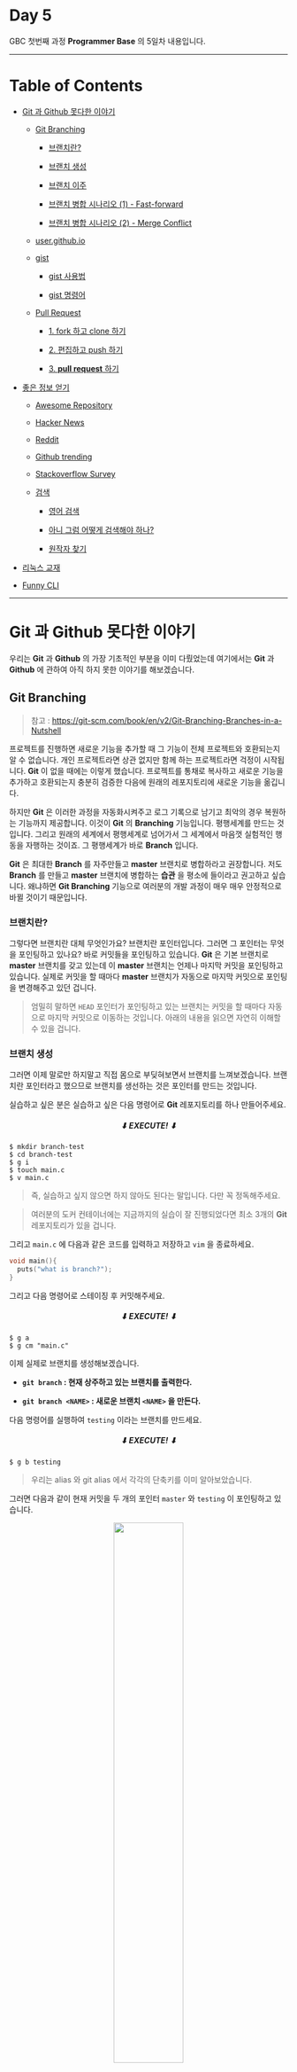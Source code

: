 # Day 5 

GBC 첫번째 과정 **Programmer Base** 의 5일차 내용입니다.

---

# Table of Contents

- [Git 과 Github 못다한 이야기](https://github.com/ccss17/ProgrammerBase/tree/master/05-Day5#git-%EA%B3%BC-github-%EB%AA%BB%EB%8B%A4%ED%95%9C-%EC%9D%B4%EC%95%BC%EA%B8%B0)

  - [Git Branching](https://github.com/ccss17/ProgrammerBase/tree/master/05-Day5#git-branching)

    - [브랜치란? ](https://github.com/ccss17/ProgrammerBase/tree/master/05-Day5#%EB%B8%8C%EB%9E%9C%EC%B9%98%EB%9E%80)

    - [브랜치 생성](https://github.com/ccss17/ProgrammerBase/tree/master/05-Day5#%EB%B8%8C%EB%9E%9C%EC%B9%98-%EC%83%9D%EC%84%B1)

    - [브랜치 이주 ](https://github.com/ccss17/ProgrammerBase/tree/master/05-Day5#%EB%B8%8C%EB%9E%9C%EC%B9%98-%EC%9D%B4%EC%A3%BC)

    - [브랜치 병합 시나리오 (1) - Fast-forward](https://github.com/ccss17/ProgrammerBase/tree/master/05-Day5#%EB%B8%8C%EB%9E%9C%EC%B9%98-%EB%B3%91%ED%95%A9-%EC%8B%9C%EB%82%98%EB%A6%AC%EC%98%A4-1---fast-forward)

    - [브랜치 병합 시나리오 (2) - Merge Conflict](https://github.com/ccss17/ProgrammerBase/tree/master/05-Day5#%EB%B8%8C%EB%9E%9C%EC%B9%98-%EB%B3%91%ED%95%A9-%EC%8B%9C%EB%82%98%EB%A6%AC%EC%98%A4-2---merge-conflict)

  - [user.github.io](https://github.com/ccss17/ProgrammerBase/tree/master/05-Day5#usergithubio)

  - [gist](https://github.com/ccss17/ProgrammerBase/tree/master/05-Day5#gist)

    - [gist 사용법 ](https://github.com/ccss17/ProgrammerBase/tree/master/05-Day5#gist-%EC%82%AC%EC%9A%A9%EB%B2%95)

    - [gist 명령어 ](https://github.com/ccss17/ProgrammerBase/tree/master/05-Day5#gist-%EB%AA%85%EB%A0%B9%EC%96%B4)

  - [Pull Request](https://github.com/ccss17/ProgrammerBase/tree/master/05-Day5#pull-request)

    - [1. fork 하고 clone 하기](https://github.com/ccss17/ProgrammerBase/tree/master/05-Day5#1-fork-%ED%95%98%EA%B3%A0-clone-%ED%95%98%EA%B8%B0)

    - [2. 편집하고 push 하기](https://github.com/ccss17/ProgrammerBase/tree/master/05-Day5#2-%ED%8E%B8%EC%A7%91%ED%95%98%EA%B3%A0-push-%ED%95%98%EA%B8%B0)

    - [3. **pull request** 하기](https://github.com/ccss17/ProgrammerBase/tree/master/05-Day5#3-pull-request-%ED%95%98%EA%B8%B0)

- [좋은 정보 얻기](https://github.com/ccss17/ProgrammerBase/tree/master/05-Day5#%EC%A2%8B%EC%9D%80-%EC%A0%95%EB%B3%B4-%EC%96%BB%EA%B8%B0)

  - [Awesome Repository](https://github.com/ccss17/ProgrammerBase/tree/master/05-Day5#awesome-repository)

  - [Hacker News](https://github.com/ccss17/ProgrammerBase/tree/master/05-Day5#hacker-news)

  - [Reddit ](https://github.com/ccss17/ProgrammerBase/tree/master/05-Day5#reddit)

  - [Github trending](https://github.com/ccss17/ProgrammerBase/tree/master/05-Day5#github-trending)

  - [Stackoverflow Survey](https://github.com/ccss17/ProgrammerBase/tree/master/05-Day5#stackoverflow-survey)

  - [검색](https://github.com/ccss17/ProgrammerBase/tree/master/05-Day5#%EA%B2%80%EC%83%89)

    - [영어 검색](https://github.com/ccss17/ProgrammerBase/tree/master/05-Day5#%EC%98%81%EC%96%B4-%EA%B2%80%EC%83%89)

    - [아니 그럼 어떻게 검색해야 하나?](https://github.com/ccss17/ProgrammerBase/tree/master/05-Day5#%EC%95%84%EB%8B%88-%EA%B7%B8%EB%9F%BC-%EC%96%B4%EB%96%BB%EA%B2%8C-%EA%B2%80%EC%83%89%ED%95%B4%EC%95%BC-%ED%95%98%EB%82%98)

    - [원작자 찾기 ](https://github.com/ccss17/ProgrammerBase/tree/master/05-Day5#%EC%9B%90%EC%9E%91%EC%9E%90-%EC%B0%BE%EA%B8%B0)

- [리눅스 교재](https://github.com/ccss17/ProgrammerBase/tree/master/05-Day5#%EB%A6%AC%EB%88%85%EC%8A%A4-%EA%B5%90%EC%9E%AC)

- [Funny CLI ](https://github.com/ccss17/ProgrammerBase/tree/master/05-Day5#funny-cli)

---

# Git 과 Github 못다한 이야기

우리는 **Git** 과 **Github** 의 가장 기초적인 부분을 이미 다뤘었는데 여기에서는 **Git** 과 **Github** 에 관하여 아직 하지 못한 이야기를 해보겠습니다. 

## Git Branching

> 참고 : https://git-scm.com/book/en/v2/Git-Branching-Branches-in-a-Nutshell

프로젝트를 진행하면 새로운 기능을 추가할 때 그 기능이 전체 프로젝트와 호환되는지 알 수 없습니다. 개인 프로젝트라면 상관 없지만 함께 하는 프로젝트라면 걱정이 시작됩니다. **Git** 이 없을 때에는 이렇게 했습니다. 프로젝트를 통채로 복사하고 새로운 기능을 추가하고 호환되는지 충분히 검증한 다음에 원래의 레포지토리에 새로운 기능을 옮깁니다.

하지만 **Git** 은 이러한 과정을 자동화시켜주고 로그 기록으로 남기고 최악의 경우 복원하는 기능까지 제공합니다. 이것이 **Git** 의 **Branching** 기능입니다. 평행세계를 만드는 것입니다. 그리고 원래의 세계에서 평행세계로 넘어가서 그 세계에서 마음껏 실험적인 행동을 자행하는 것이죠. 그 평행세계가 바로 **Branch** 입니다. 

**Git** 은 최대한 **Branch** 를 자주만들고 **master** 브랜치로 병합하라고 권장합니다. 저도 **Branch** 를 만들고 **master** 브랜치에 병합하는 **습관** 을 평소에 들이라고 권고하고 싶습니다. 왜냐하면 **Git Branching** 기능으로 여러분의 개발 과정이 매우 매우 안정적으로 바뀔 것이기 때문입니다. 

### 브랜치란? 

그렇다면 브랜치란 대체 무엇인가요? 브랜치란 포인터입니다. 그러면 그 포인터는 무엇을 포인팅하고 있나요? 바로 커밋들을 포인팅하고 있습니다. **Git** 은 기본 브랜치로 **master** 브랜치를 갖고 있는데 이 **master** 브랜치는 언제나 마지막 커밋을 포인팅하고 있습니다. 실제로 커밋을 할 때마다 **master** 브랜치가 자동으로 마지막 커밋으로 포인팅을 변경해주고 있던 겁니다. 

> 엄밀히 말하면 `HEAD` 포인터가 포인팅하고 있는 브랜치는 커밋을 할 때마다 자동으로 마지막 커밋으로 이동하는 것입니다. 아래의 내용을 읽으면 자연히 이해할 수 있을 겁니다. 

### 브랜치 생성

그러면 이제 말로만 하지말고 직접 몸으로 부딪혀보면서 브랜치를 느껴보겠습니다. 브랜치란 포인터라고 했으므로 브랜치를 생선하는 것은 포인터를 만드는 것입니다. 

실습하고 싶은 분은 실습하고 싶은 다음 명령어로 **Git** 레포지토리를 하나 만들어주세요.

##### **<div align="center"> ⬇ EXECUTE! ⬇ </div>**

```shell
$ mkdir branch-test
$ cd branch-test
$ g i
$ touch main.c
$ v main.c
```

> 즉, 실습하고 싶지 않으면 하지 않아도 된다는 말입니다. 다만 꼭 정독해주세요. 

> 여러분의 도커 컨테이너에는 지금까지의 실습이 잘 진행되었다면 최소 3개의 **Git** 레포지토리가 있을 겁니다. 

그리고 `main.c` 에 다음과 같은 코드를 입력하고 저장하고 `vim` 을 종료하세요. 

```c
void main(){
  puts("what is branch?");
}
```

그리고 다음 명령어로 스테이징 후 커밋해주세요. 

##### **<div align="center"> ⬇ EXECUTE! ⬇ </div>**

```shell
$ g a
$ g cm "main.c"
```

이제 실제로 브랜치를 생성해보겠습니다. 

- **`git branch` : 현재 상주하고 있는 브랜치를 출력한다.**

- **`git branch <NAME>` : 새로운 브랜치 `<NAME>` 을 만든다.**

다음 명령어를 실행하여 `testing` 이라는 브랜치를 만드세요. 

##### **<div align="center"> ⬇ EXECUTE! ⬇ </div>**

```shell
$ g b testing
```

> 우리는 alias 와 git alias 에서 각각의 단축키를 이미 알아보았습니다. 

그러면 다음과 같이 현재 커밋을 두 개의 포인터 `master` 와 `testing` 이 포인팅하고 있습니다.

<div align="center">
<img src="https://git-scm.com/book/en/v2/images/two-branches.png" width="50%" height="auto">
</div>

> 위 그림은 이전의 커밋이 2개 있다는 것을 보여주지만 실제로 현재 우리의 레포지토리에는 커밋은 하나밖에 없습니다! 

아니 그럼 현재 우리가 어떤 브랜치에 상주하고 있는지 대체 어떻게 알 수 있는 것인가요? 그것은 바로 `HEAD` 라는 특별한 포인터로 알 수 있습니다.

- **`HEAD` : 현재 상주하고 있는 브랜치를 가르키는 포인터이다.**

  - 아니 그럼 또 `HEAD` 는 어떻게 알 수 있는 것입니까? **zsh** 을 사용하고 있다면 다음과 같이 프롬프트 우측에 `HEAD` 가 가르키고 있는 브랜치, 즉 현재 상주하고 있는 브랜치를 알 수 있습니다.

    ![](https://user-images.githubusercontent.com/16812446/82705303-67ee3e80-9cb2-11ea-9a66-096c35c4af92.png)

    하지만 굳이 현재 상주하고 있는 브랜치를 직접 알아내야 한다면 `g b` 또는 `cat .git/HEAD` 를 입력하면 됩니다. `git branch` 명령이 현재 상주하고 있는 브랜치를 출력하므로 `g b` 가 `HEAD` 의 내용을 출력해주는 것입니다. 
  
우리는 다음과 같이 아직 `master` 브랜치에 상주하고 있습니다. 

<div align="center">
<img src="https://git-scm.com/book/en/v2/images/head-to-master.png" width="50%" height="auto">
</div>

### 브랜치 이주 

이제 `testing` 브랜치로 이주해서 온갖 실험적이고 진취적인 행동을 마음껏 해야겠습니다. 그러려면 `testing` 브랜치로 이주해야만 합니다. 

- **`git checkout <NAME>` : `<NAME>` 브랜치로 이주한다.**

- **`git checkout -b <NAME>` : `<NAME>` 브랜치를 생성함과 동시에 이주한다.**

  - 이 형태가 가장 자주 쓰입니다. 즉 `g ob <NAME>` 이 자주 쓰입니다. 

다음 명령을 실행하여 브랜치를 이주하세요.

##### **<div align="center"> ⬇ EXECUTE! ⬇ </div>**

```shell
$ g o testing
```

그러면 다음과 같이 `HEAD` 포인터가 `testing` 을 가르키게 됩니다.

<div align="center">
<img src="https://git-scm.com/book/en/v2/images/head-to-testing.png" width="50%" height="auto">
</div>

좋습니다! 이제 평행세계로 이동한 것입니다. 마음껏 실험적이고 파괴적인(?) 행동을 할 수 있습니다. `main.c` 함수의 코드에 매우 실험적이고 새로운 기능을 추가하고 싶다고 하겠습니다. 다음과 같이 코드를 고쳐주세요.

```c
void message(){
  puts("branch is good");
}
void main(){
  message();
}
```

새로 추가한 함수가 너무 실험적이고 진취적이어서 본래의 레포지토리와 호환되는지 알 수 없을 것만 같습니다. 하지만 이곳은 `testing` 브랜치니까 아무런 걱정이 안됩니다. 이제 코드를 저장하고 다음 명령을 실행하여 커밋하세요.

##### **<div align="center"> ⬇ EXECUTE! ⬇ </div>**

```shell
$ g a 
$ g cm "new function"
```

그러면 `testing` 브랜치는 다음과 같이 마지막 커밋을 포인팅하게 위하여 앞으로 나아갔지만 `master` 브랜치는 가만히 멈추어 있습니다. 

<div align="center">
<img src="https://git-scm.com/book/en/v2/images/advance-testing.png" width="50%" height="auto">
</div>

이제 다음 명령어로 `master` 브랜치로 되돌아갑니다. 

##### **<div align="center"> ⬇ EXECUTE! ⬇ </div>**

```shell
$ g o master
```

그러면 다음과 같이 `HEAD` 가 `master` 로 옮겨갔습니다. 

<div align="center">
<img src="https://git-scm.com/book/en/v2/images/checkout-master.png" width="50%" height="auto">
</div>

실제로 다음 명령어로 `main.c` 파일을 확인해보면 `testing` 브랜치에서 수정한 파일이 아닌 원래의 파일을 볼 수 있습니다.

```shell
$ bat main.c
```

### 브랜치 병합 시나리오 (1) - Fast-forward

브랜치 병합은 두 가지 시나리오로 설명하겠습니다. 우선 첫번째 시나리오입니다.

이제 `testing` 브랜치에서 작업한 내용이 완전히 검증되었다고 하겠습니다. 그러면 남은 일은 `master` 브랜치에서 `testing` 브랜치를 병합하는 것입니다.

- **`git merge <NAME>` : `<NAME>` 브랜치를 현재의 브랜치로 병합한다.**

다음 명령어로 브랜치를 병합해주세요.

##### **<div align="center"> ⬇ EXECUTE! ⬇ </div>**

```shell
$ g m testing
```

![powershell_faVuEHeNG7](https://user-images.githubusercontent.com/16812446/82707007-22cc0b80-9cb6-11ea-9c25-f82c6d669dad.png)

커밋 구조를 보면 `master` 브랜치가 `testing` 브랜치 바로 뒤에 있기 때문에 이 경우 **Git** 은 단순히 `master` 브랜치가 `testing` 브랜치가 포인팅하고 있는 커밋을 포인팅하게 합니다. 이것을 **Fast-forward** 병합이라고 합니다. 

### 브랜치 병합 시나리오 (2) - Merge Conflict

이제 다시 `testing` 브랜치에서 `master` 브랜치로 되돌아온 상황입니다. 이 경우 `master` 브랜치에서 `main.c` 를 다음과 같이 고쳤다고 하겠습니다. 

```c
void main(){
  puts("branch is good");
}
```

그런 다음 다음 명령어로 스태이징을 하고 커밋을 합니다.

##### **<div align="center"> ⬇ EXECUTE! ⬇ </div>**

```shell
$ g a  
$ g cm "new main"
```

그러면 현재 상황은 다음과 같습니다. 

<div align="center">
<img src="https://git-scm.com/book/en/v2/images/advance-master.png" width="50%" height="auto">
</div>

`master` 브랜치도 한 단계 더 나아갔습니다. 이 상황에서 다음의 명령어로 `testing` 브랜치를 병합합니다. 

##### **<div align="center"> ⬇ EXECUTE! ⬇ </div>**

```shell
$ g m testing
Auto-merging main.c
CONFLICT (content): Merge conflict in main.c
Recorded preimage for 'main.c'
Automatic merge failed; fix conflicts and then commit the result.
```

그러면 `main.c` 에 병합 충돌이 발생했다는 메시지가 발생하면서 자동 병합에 실패하게 됩니다. 이 메시지가 발생하면 정확하게 `git status` 명령어로 어떤 파일에서 충돌이 발생한 것인지 확인해야 합니다. 

##### **<div align="center"> ⬇ EXECUTE! ⬇ </div>**

```shell
$ g s
```

그러면 다음과 같이 **both modified:** 에 해당하는 파일 목록이 출력되는데 그 목록에는 `main.c` 가 포함되어 있음을 알 수 있습니다.

<div align="center">
<img src="https://user-images.githubusercontent.com/16812446/82708683-d387da00-9cb9-11ea-84a4-35a1a0779b19.png" width="70%" height="auto">
</div>

이 경우 `main.c` 를 열어서 병합 충돌이 발생한 코드를 확인해주어야 합니다. 실제로 `main.c` 를 열어보면 다음과 같이 되어있습니다. 

<div align="center">
<img src="https://user-images.githubusercontent.com/16812446/82708726-eac6c780-9cb9-11ea-8327-bc41adb9ceba.png" width="70%" height="auto">
</div>

병합충돌이 발생하면 **Git** 은 위와 같이 자동으로 충돌 영역을 `=======` 로 구분해줍니다. 그리고 `HEAD` 가 가르키는 브랜치(`master`)의 변경사항과 `testing` 브랜치의 변경사항을 비교하여 보여줍니다. `HEAD` 에서 변경된 부분은 `<<<<<<< HEAD` 에서부터 `=======` 까지이고 `testing` 브랜치에서 변경된 부분은 `=======` 부터 `>>>>>>> testing` 까지입니다. 정말 편하죠? 

여러분은 두 변경사항 중 하나를 택하거나 둘 다 택하여 `<<<<<<<` 와 `=======` 그리고 `>>>>>>>` 를 없애주어야 합니다. 여기에서는 `main.c` 를 다음과 같이 고쳐주겠습니다. 

```c
void message(){
  puts("branch is good.");
}
void main(){
  message();
}
```

그런 다음 다음 명령어로 다시 커밋해주면 병합이 최종적으로 완성됩니다. 

##### **<div align="center"> ⬇ EXECUTE! ⬇ </div>**

```shell
$ g a
$ g cm "merge testing"
```

> 지금까지 **Git Branching** 을 매우 간단하게 알아보았는데, 나중에 https://git-scm.com/book/en/v2/Git-Branching-Branches-in-a-Nutshell 을 통하여 **Git Branching** 의 더욱 강력한 기능을 추가 학습하시길 강력하게 추천합니다.

> **VSCode** 에서는 왼쪽 하단부의 **Branch** 를 클릭하거나 명령 팔레트에서 **branch** 를 검색하는 것으로 매우 쉽게 **Branch** 를 생성하거나 이주할 수 있습니다.

## user.github.io

user.github.io 은 **Github** 이 제공하는 개인 블로그 플랫폼입니다. 저의 **Github** 아이디는 `ccss17` 인데 이 아이디로 user 를 치환하여 ccss17.github.io 에 접속해보면 제가 관리하고 있는 블로그가 보입니다. 이 블로그는 https//github.com/ccss17/ccss17.github.io 의 `index.html` 파일과 각각의 `*.html` 파일들이 랜더링 된 것입니다. 

이처럼 **Github** 에 아이디만 있다면 자신의 아이디로 user.github.io 라는 이름을 가진 레포지토리를 생성하고 그곳에 `index.html` 과 메모하거나 게시하고 싶은 정보를 `.html` 파일로 만들어 레포지토리를 **commit** 하고 **Github** 에 **push** 하면 자동으로 user.github.io 에 게시가 시작됩니다. 

> [**jekyll**](https://jekyllrb.com/) 을 사용하면 `.md` 파일만으로도 웹페이지를 생성할 수 있어 매우 편합니다. 

개인 블로그에 자신이 공부한 내용이나 알아낸 사실을 게시하면 그것이 모두 다 포트폴리오가 되고 스펙이 되서 자신의 가치를 높이는 일이 됩니다. 그러나 이 블로그 플랫폼을 사용하고 싶지 않은 분들도 있음을 감안해서 더 이상의 상세한 설명과 실습은 하지 않고 유명한 `*.github.io` 사이트들과 **Github** 의 공식 메뉴얼과 저의 ccss17.github.io 를 가볍게 보여드리는 것으로 마무리 하겠습니다. 

- **Github** 페이지 공식 메뉴얼 : https://pages.github.com/

- [sindresorhus](https://github.com/sindresorhus/sindresorhus.github.com) 의 [블로그](https://sindresorhus.com/) : https://github.com/sindresorhus/sindresorhus.github.com

- [도커 가이드](https://subicura.com/2017/01/19/docker-guide-for-beginners-1.html) : https://github.com/subicura/subicura.github.io 

## gist

[gist](https://gist.github.com/) 는 짤막한 파일을 빠르게 공유할 때 사용되는 **Github** 의 레포지토리 관리 플랫폼입니다. 

실제로 저는 강의평가 설문조사 때 그 수많은 강의에 대한 평가가 약간 귀찮아서 다음과 같은 자동으로 최고 평점을 매길 수 있는 **Javascript** 코드를 짰었습니다. 

```javascript
for (let v of document.getElementsByTagName('input')){
  if(v.getAttribute('name').includes('ans') &&
     (v.getAttribute('value') == 5 || 
     v.getAttribute('value') == 10 || 
     v.getAttribute('value') == 15))
    v.click();
}
```

하지만 이 코드 또한 카톡이나 메일로 관리할 수는 없으니 **Git** 같은 VCS 를 사용해야 할텐데, 레포지토리로 관리하자니 이렇게 짧은 코드를 그렇게까지 관리해야 한다는 것이 억울했습니다. 그래서 [gist 로 관리하는 레포지토리](https://gist.github.com/ccss17/ff6944df7e8f3c9ab518629915857d85)를 하나 만들었습니다.

### gist 사용법 

[gist](https://gist.github.com/) 사용법은 매우 간단합니다. https://gist.github.com/ 에 들어가면 다짜고짜 제목과 파일이름 내용을 입력하는 텍스트 필드가 나오는데 이 3가지 텍스트 필드를 입력하고 <kbd>Create secret gist</kbd> 또는 <kbd>Create public gist</kbd> 버튼을 누르면 그게 다입니다. 그러면 gist 가 생성되는데 URL 을 다음과 같이 어디에서든 **clone** 할 수 있습니다. 

```shell
$ g cl https://gist.github.com/ccss17/ff6944df7e8f3c9ab518629915857d85
```

### gist 명령어 

**gist** 를 매우 쉽게 사용할 수 있게 해주는 [`gist`](https://github.com/defunkt/gist) 명령어가 있습니다. 이 명령어를 사용하는 방법은 매우 간단합니다. 

> 여러분의 도커 컨테이너에는 이미 설치되어 있으니 설치할 필요가 없습니다. 설치법은 공식 레포지토리 https://github.com/defunkt/gist 를 참고하세요.

1. `gist --login` 으로 **Github** 아이디와 비밀번호를 입력하여 인증과정을 거친다. 이 과정은 단 한 번만 거치면 된다. 

2. `gist <FILE>` 로 **gist** 에 업로드하고 싶은 파일을 업로드한다. 

    - `test.py` 를 **gist** 에 공유하고 싶다면 `gist test.py` 를 입력하면 끝이다.

## Pull Request

**Github** 협업하기의 기본인 **Pull Request** 는 말 그대로 **pull** 해주기를 요청하는 것입니다. 주로 같이 프로젝트를 하는 사람끼리 **Pull Rquest** 를 하지만, **Github** 에서 오픈소스를 많이 찾아다니면서 마음이 드는 오픈소스를 사용하다가 그것을 발전시키고 싶다면 그 레포지토리를 좀 더 낫게 고친 다음 원작자에게 **Pull Request** 를 할 수도 있습니다. 이러한 오픈소스 활동은 전세계에서 수없이 많이 이루어지고 있습니다. 여러분도 이 오픈소스 활동에 참여하여 여러분만의 창의성을 발휘해서 프로그램을 발전시킨 다음 **Pull Request** 를 꾸준히 한다면 여러분의 실력과 명성도 꾸준히 쌓여나갈 것입니다. 

**그렇다면 오픈소스를 어떻게 찾는 것일까요? 질문을 좀 더 일반적으로 바꾸어서 최신 정보와 좋은 정보를 어디에서 찾을 수 있는 것일까요. 그리고 이런 오픈소스 프로젝트에 실질적으로 참여하게 해주는 **Pull Request** 라는 것은 어떻게 하는 것일까요?**

먼저 후자의 질문에 대한 대답을 배워보겠습니다. **Pull Requests** 의 과정은 다음과 같습니다.

1. **fork** 하고 **clone** 하기

2. **편집** 하고 **push** 하기

3. **pull request** 하기

이제 이 과정을 제가 **Pull Request** 를 마음껏 연습할 수 있도록 만든 레포지토리 https://github.com/ccss17/pull-request-me 에서 실습해보겠습니다. 

### 1. fork 하고 clone 하기

그러면 https://github.com/ccss17/pull-request-me 에 들어가서 오른쪽 상단부를 보세요. 그러면 다음과 같이 <kbd>Fork</kbd> 버튼이 보입니다. 

<div align="center">
<img src="https://user-images.githubusercontent.com/16812446/82676804-eda5c600-9c81-11ea-8089-0668f53c5072.png" width="70%" height="auto">
</div>

이 버튼을 시원하게 눌러주세요. 그러면 다음과 같이 

<div align="center">
<img src="https://user-images.githubusercontent.com/16812446/82677048-5ee57900-9c82-11ea-99f5-3567455581bc.png" width="70%" height="auto">
</div>

레포지토리가 자신의 소유의 레포지토리로 복제됩니다. 여기에서는 **hgu-student** 라는 아이디를 갖고 있는 학생이 레포지토리를 **fork** 해왔습니다. **fork** 된 레포지토리의 **URL** 도 원래의 **URL** 인 https://github.com/ccss17/pull-request-me 에서 https://github.com/hgu-student/pull-request-me 로 바뀌었습니다. 이제 이것을 로컬 컴퓨터로 **clone** 합니다. 지금까지 배웠던 **Git** 의 명령어를 다음과 같이 사용하면 됩니다. 

##### **<div align="center"> ⬇ EXECUTE! ⬇ </div>**

```shell
$ g cl https://github.com/hgu-student/pull-request-me
```

도커 컨테이너에서 해도 되고 로컬 컴퓨터에서 **VSCode** 로 해도 됩니다. 그리고 사실 **당장 실습하고 싶지 않은 분들은 안하셔도 됩니다**. 

### 2. 편집하고 push 하기

레포지토리를 **clone** 해보면 `readme.md` 와 `main.c` 파일이 보입니다. 여기에서는 여러분이 `main.c` 를 살펴보다가 코드 포맷이 상당히 마음에 들지 않았다고 가정하겠습니다. 실제로 다음과 같이 `main.c` 를 여러보니 코드 포맷이 엉망입니다. 

> 그리고 심지어 함수의 인자를 빈 괄호 `()` 로 두는 것은 [안정성의 이유 때문에 권고되지 않습니다](https://stackoverflow.com/questions/3156423/why-dont-we-use-void-in-main). 

<div align="center">
<img src="https://user-images.githubusercontent.com/16812446/82677543-25613d80-9c83-11ea-9123-4bc9d8a8407e.png" width="70%" height="auto">
</div>

그래서 여러분은 이 코드를 다음과 같이 고치려고 마음먹었습니다. 

```c
int main(void) 
{
    printf("main :)\n");
    return 0;
}
```

> `vim` 으로 고치든 **VSCode** 로 고치든 그것은 알아서 선택해주세요. 

그런 다음 다음과 같이 지금까지 배웠던 **Git** 명령으로 스테이징 후 커밋합니다. 그리고 https://github.com/hgu-student/pull-request-me 이 **push** 까지 합니다.

##### **<div align="center"> ⬇ EXECUTE! ⬇ </div>**

```shell
$ g a 
$ g cm "메인 함수를 고침!"
$ g psom
```

### 3. **pull request** 하기

그런데 여러분의 레포지토리가 업데이트 되었을 뿐 원작자의 레포지토리가 업데이트 된 것은 아닙니다. 그래서 원작자에게 어서 빨리 내 레포지토리를 **pull** 해주세요 라고 말하기 위하여 **Pull Request** 를 합니다. 다음 사진과 같이 자신의 레포지토리의 왼쪽 상당부를 보면 <kbd>Pull requests</kbd> 버튼이 있습니다. 이 버튼을 눌러 **Pull Request** 페이지로 들어갑니다. 

<div align="center">
<img src="https://user-images.githubusercontent.com/16812446/82678481-a5d46e00-9c84-11ea-8724-2104619a9622.png" width="70%" height="auto">
</div>

**Pull Request** 페이지의 오른쪽 상단부에는 다음과 같이 <kbd>New</kbd> 버튼이 있습니다. 이 버튼을 눌러 드디어 원작자에게 보낼 **Pull Request** 를 생성해줍니다. 

<div align="center">
<img src="https://user-images.githubusercontent.com/16812446/82678642-e9c77300-9c84-11ea-8e97-9c32244d222a.png" width="70%" height="auto">
</div>

그러면 마지막으로 내가 편집한 레포지토리와 원작자의 레포지토리를 비교할 수 있고 어떤 브랜치로 **Pull Request** 를 할 것인지 선택하는 페이지가 보입니다. 지금은 그냥 왼쪽에 보이는 <kbd>Create pull request</kbd> 버튼을 눌러줍시다. 

<div align="center">
<img src="https://user-images.githubusercontent.com/16812446/82678798-2f843b80-9c85-11ea-8fa8-91aa00201baa.png" width="70%" height="auto">
</div>

그러면 **Pull Request** 의 제목과 설명을 할 수 있는 텍스트 필드가 나타나는데, 지금은 역시 그냥 텍스트 필드 우측 하단에 있는 <kbd>Create pull request</kbd> 버튼을 한번 더 눌러주세요. 

그러면 이제 정말 **Pull Request** 가 완료되었습니다. 이제 원작자가 여러분이 멋지게 고친 레포지토리를 비교하고 괜찮다고 판단하여 **pull** 을 하기만을 기다리면 됩니다. 

---

# 좋은 정보 얻기

그러면 이제부터 좋은 정보나 최신기술을 어디에서 찾을까 에 대한 대답을 알아보겠습니다. 하지만 부족한 제가 알아볼 수 있는 한 알아보고 저만의 결론을 내린 것이기 때문에 이것들이 최선의 해답이 되지 않을 거라는 것은 명백합니다. 그러니 각자 제가 드리는 지식에 안주하지 말고 최신동향과 좋은정보에 예민해지려고 노력해야 합니다. 

## Awesome Repository

프로그래머만큼 최신기술과 좋은정보에 민감해야만 하는 직종은 없을겁니다. 그래서 프로그래머들은 각자의 분야에서 최신기술이나 좋은정보를 모아둔 **Awesome Repository** 를 만들기로 했고 다음과 같은 좋은 레포지토리들이 탄생했습니다. 

<div align="center">

|Awesome |Repository|
|:---:|:---|
|인공지능 | https://github.com/owainlewis/awesome-artificial-intelligence|
|기계학습| https://github.com/josephmisiti/awesome-machine-learning|
|해킹 | https://github.com/carpedm20/awesome-hacking|
|**Flutter** | https://github.com/Solido/awesome-flutter|
|**Python** | https://github.com/vinta/awesome-python|
|알고리즘 | https://github.com/tayllan/awesome-algorithms|
|**VSCode** | https://github.com/viatsko/awesome-vscode|
|**NodeJS**| https://github.com/sindresorhus/awesome-nodejs|
|**MacOS**| https://github.com/iCHAIT/awesome-macOS|
|**Web Extensions**| https://github.com/fregante/Awesome-WebExtensions|
|**C/C++**| https://github.com/fffaraz/awesome-cpp |
|**React**| https://github.com/enaqx/awesome-react|
|**웹 성능 최적화**| https://github.com/davidsonfellipe/awesome-wpo|
|**Docker**| https://github.com/veggiemonk/awesome-docker|
|**Nginx**| https://github.com/fcambus/nginx-resources|
|**Flask**| https://github.com/humiaozuzu/awesome-flask|
|**강의**| https://github.com/prakhar1989/awesome-courses|
|**수학**| https://github.com/rossant/awesome-math|
|**Vim**| https://github.com/mhinz/vim-galore|
|**마인크래프트**| https://github.com/bs-community/awesome-minecraft|

</div>

보시면 아시겠지만 레포지토리의 이름들이 각각의 분야의 이름을 기반으로 규칙적으로 `awesome-<분야>` 라고 되어있음을 알 수 있습니다. 그렇다면 이러한 **Awesome Repository** 들을 내가 관심있는 분야에서도 찾고 싶은데, 도대체 어떻게 해야 할까요? 

정답은 **Awesome Repository** 들을 모아둔 **Awesome Repository** 에 방문하는 것입니다.

<div align="center">

|Awesome |Repository|
|:---:|:---|
|**Awesome** |  https://github.com/sindresorhus/awesome|

</div>

이 레포지토리는 **Github** 레포지토리의 스타가 **470,793** 개([2020/05/22 기준](https://gitstar-ranking.com/)) 로 가장 많은 [sindresorhus](https://github.com/sindresorhus) 가 **Awesome Repository** 들을 모아둔 레포지토리로써 이 단일 레포지토리에 스타가 약 **134,000** 개가 달려있습니다. 

여기에서 각자 관심있는 주제나 분야, 툴들의 **Awesome** 한 정보들을 찾아보세요. 

## Hacker News

> 참고 : https://en.wikipedia.org/wiki/Hacker_News

> 참고 : https://www.quora.com/What-is-Hacker-News

[Hacker News](https://news.ycombinator.com/) 는 [Paul Graham](https://en.wikipedia.org/wiki/Paul_Graham_(programmer)) 이 만든 인터넷 커뮤니티로써 컴퓨터 해커에게 흥미로운 모든 것을 공유하기 위한 커뮤니티입니다. 

단 여기서 "해커" 란 정보보안가를 뜻하는 것이 아니라 좀 더 포괄적인 의미로의 "해커" 입니다. 해킹이란 원래 무언가를 능수능란하게 다루거나 호기심과 지적욕구에 의해 컴퓨터와 네트워크를 탐험하는 행위라는 의미 였는데 여기에서는 이와같은 포괄적인 의미로 보아야 할 것 같습니다. 

왜냐하면 해커 뉴스에는 컴퓨터 보안에 관련된 정보 뿐만 아니라 인공지능, 웹 개발, 게임 개발, 전자 회로, 수학 관련 글(*선형대수학 관련 글이 꽤 올라옵니다*), IT대기업(Google, Amazon, Facebook 등)의 최신동향 등등 정말 다양한 좋은 정보들이 많이 올라오기 때문입니다. 심지어 취업을 잘 하려면 어떻게 해야 하는지에 대한 글도 올라옵니다. 

이렇게 좋은 정보들에 예민하게 반응한다면 자신이 있는 공동체에 좋은 정보를 공유함으로써 그 공동체가 한 단계 더 성장할 수 있습니다. 그 공동체가 동아리가 될 수도 있고 기업이 될 수도 있고 친구들이 될 수도 있습니다. 그렇게 되면 좋은 정보의 원천이 된 여러분이 사람들로부터 더욱 인정받게 되고요. 

- 실제로 이 **ProgrammerBase** 를 만들게 된 계기와 아이디어를 **MIT** 의 [**Missing Semester**](https://missing.csail.mit.edu/) 에서 착안했는데, 이것 또한 다음과 같이 **Hacker News** 에서 발견한 것입니다.

  <img src="https://user-images.githubusercontent.com/16812446/82681473-c6062c00-9c88-11ea-993e-4cc9a626bffe.png" width="70%" height="auto">

  > 여러분이 이 **ProgrammerBase** 를 통하여 조금이라도 실력을 높힐 수 있었다면 제가 말했던 "공동체(고스트 동아리) 자체가 한 단계 성장" 하는 것의 실례가 되는 셈입니다. 

- **Hacker News** 에는 다음과 같이 [**Discord** 가 **Go** 언어에서 **Rust** 언어로 갈아타게 된 과정에 대한 글](https://blog.discord.com/why-discord-is-switching-from-go-to-rust-a190bbca2b1f)도 올라왔었습니다. 

  <img src="https://user-images.githubusercontent.com/16812446/82681726-24cba580-9c89-11ea-87e5-dc7561ad4564.png" width="70%" height="auto">

  실제로 글을 읽어보면 대충 **Go** 의 가비지 콜렉터보다 **Rust** 의 가비지 콜렉터가 **Discord** 에서 더 좋아보이더라 라는 결론으로 **Rust** 를 쓰게 되었다고 했습니다. 물론 **Go** 도 최고의 언어이고 분명 **Rust** 보다 더 효율적으로 사용되는 상황과 분야가 있을 겁니다. 

  > 여러분이 이러한 새로운 프로그래밍 언어에 대한 좋은 정보를 갖춘 다음 여러분이 하고 있는 프로젝트에 이러한 새로운 제안을 하게 되서 그 혁신으로 프로젝트가 조금이라도 더 개선된다면 여러분의 입지는 더욱 커지는 것이고 능력을 더 인정받게 될 겁니다. 그리고 여러분 한 사람으로 인해 프로젝트와 그 공동체가 더욱 발전하게 될 겁니다. 

- **Hacker News** 에는 다음과 같이 [MS 에서 메모리를 혁신적으로 최적화하여 신경망 학습 시 메모리를 효율적으로 절약할 수 있는 기술에 대한 글](https://www.microsoft.com/en-us/research/blog/zero-deepspeed-new-system-optimizations-enable-training-models-with-over-100-billion-parameters/?OCID=msr_blog_zerodeep_tw)도 올라왔습니다. 

  ![Screen Capture_Navigator_20200523002033](https://user-images.githubusercontent.com/16812446/82683013-301fd080-9c8b-11ea-843f-8c91d5e6a5bc.png)

  대충 [microsoft/DeepSpeed](https://github.com/microsoft/DeepSpeed) 라는 것을 쓰면 신경망 학습이 **5배**배 빨라지고 메모리 효율이 최대 **64배**배 높아진다는 내용입니다. 심지어 **PyTorch** 와 호환된다고까지 하니까 만약 여러분이 **PyTorch** 로 진행되는 프로젝트에 참여중이라면 충분히 이런 정보를 공유할 수 있고, 여러분이 속한 공동체를 발전시킬 수 있습니다. 

마지막으로 한 가지 사례만 더 들고 **Hacker News** 는 마무리 하겠습니다. 

- 어느날 **Hacker News** 에는 다음과 같이 [Can AI Become Consious?](https://cacm.acm.org/news/244846-can-ai-become-conscious/fulltext) 라는 글이 올라왔습니다. 

  <img src="https://user-images.githubusercontent.com/16812446/82683442-04511a80-9c8c-11ea-9fe2-60ede1f1975b.png" width="70%" height="auto">

  이 글에서는 정보통합이론(Integrated Information Theory) 를 소개하면서 핵심적으로 다음과 같은 사실을 설득하려 했습니다. 

  1. 인과적 힘을 갖는다면 어떤 물리 체계일지라도 의식을 갖는다. 뇌의 뉴런이 다른 뉴런을 자극하여 촉발시키는 것 또한 인과적 힘의 예시라고 볼 수 있고, 컴퓨터 회로에서 트랜지스터가 다른 트랜지스터에게 자극을 주는 것도 인과적 힘의 예시라고 볼 수 있다. 

  2. 정보통합이론은 임의의 물리 체계가 얼마나 의식적인가 측정하는 방법 또한 개발하였고, 이것을 의학에 응용하여 뇌손상을 입은 환자나 식물인간이 얼마나 의식을 갖고 있는지 측정하기도 하였다. 

  3. 정보통합이론은 의식이 인간에게만 존재하는 유일한 특성이 아니라고 말한다.

  4. 현재의 기계(컴퓨터)가 의식을 가질 수는 없으나 미래에 탄생할 기계가 의식을 갖게 되고 인간과 같은 지능을 갖게 될 것이라는 것은 의심할 수 없는 사실이다. 

  5. 지능이란 행동에 관한 것이다. 가령 당신은 당신에게 주어진 환경에서 살아남기 위하여 어떻게 행동할 것인가? 그러나 의식이란 행동에 관한 것이 아니다. 의식이란 존재에 관한 것이다. 

  6. 폰 노이만 구조로 구현된 표준적인 회로에서의 트랜지스터는 통상적으로 두 개 이상의 트랜지스터로부터 입력을 받고 두 개 이상의 트랜지스터에게 출력을 보낸다. 이것이 인과적 힘인 것은 맞지만 극단적으로 복잡한 인과적 힘을 갖고 있는 뇌의 약 860억개의 뉴런이 갖고 있는 인과적 힘과 명백히 다르다. 그러므로 폰 노이만 구조 위에서 실행되는 어떠한 인공지능이라 할지라도 그것은 인간의 뇌처럼 의식적이지 못하다. 

  만약 여러분이 인공지능 관련 프로젝트에 속해있고 이런 글을 읽었다면 인공지능이 의식을 가질 수 있는지에 대한 연구가 진행되어온 이 정보통합이론에 더 관심이 생겨서 "Integrated Information Theory" 나 "정보통합이론" 이라는 키워드로 검색을 하다가 

  [<img src="https://bookthumb-phinf.pstatic.net/cover/144/803/14480315.jpg?udate=20190327" width="150px" height="auto">](https://book.naver.com/bookdb/book_detail.nhn?bid=14480315) [<img src="https://bookthumb-phinf.pstatic.net/cover/121/665/12166506.jpg?udate=20170718" width="150px" height="auto">](https://book.naver.com/bookdb/book_detail.nhn?bid=12166506)

  이런 책들을 찾아보았을 수도 있습니다. 

## Reddit 

[레딧](https://www.reddit.com/)은 매우 광범위한 주제와 커뮤니티가 존재하는 거대 커뮤니티이지만 프로그래머들 또한 레딧에서 상당히 큰 생태계를 만들고 그곳에서도 매우 좋은 정보가 공유되고 있습니다. 여기에서는 가볍게 몇가지 서브레딧만 알아보고 나중에 여러분이 개인적으로 마음에 드는 서브레딧을 찾아보세요. 

- [**programming** 서브 레딧](https://www.reddit.com/r/programming/)

- [**sysadmin** 서브 레딧](https://www.reddit.com/r/sysadmin/)

- [**ArtificialInteligence** 서브 레딧](https://www.reddit.com/r/ArtificialInteligence/)

- [**Hacking_Tutorials** 서브 레딧](https://www.reddit.com/r/Hacking_Tutorials/)

- [**learnprogramming** 서브 레딧](https://www.reddit.com/r/learnprogramming/)

- [**MachineLearning** 서브 레딧](https://www.reddit.com/r/MachineLearning/)

## Github trending

[**Github trending**](https://github.com/trending) 은 현재 **Github** 에서 가장 핫하고 트렌드한 레포지토리가 올라오는 곳입니다. 이곳에서도 좋은 정보를 많이 얻을 수 있습니다. 왜냐하면 전세계의 개발자들이 최근동안 가장 관심을 기울이고 있는 레포지토리들이 올라오기 때문입니다. 

![firefox_FViJ96Yk9y](https://user-images.githubusercontent.com/16812446/82721758-4d8c8300-9cfb-11ea-96de-2bec87c27c46.png)

## Stackoverflow Survey

Stackoverflow Survey 도 좋은 정보를 얻을 수 있는 소스가 됩니다. 하지만 이미 다뤘기 때문에 넘기겠습니다.

## 검색

### 영어 검색

영어로 검색해야 좋은 정보를 얻을 수 있습니다. 

> 이것은 너무 당연하지만 한동대학교에 처음 입학한 새내기도 GBC 를 수강하므로 다시 한 번 영어 검색을 강조하겠습니다.

이것은 너무 당연한데 한글로 검색하면 대한민국 인구가 5천만명에 불과한 반면 영어권 화자 인구는 약 [11억명](https://ko.wikipedia.org/wiki/%EC%98%81%EC%96%B4_%EC%82%AC%EC%9A%A9%EC%9E%90_%EC%88%98%EC%97%90_%EB%94%B0%EB%A5%B8_%EB%82%98%EB%9D%BC_%EB%AA%A9%EB%A1%9D) 입니다. **Google** 은 [페이지 순위 매기기 알고리즘](https://en.wikipedia.org/wiki/PageRank) 으로 여러분이 검색하는 키워드로 필터링 된 웹 페이지 중에서 사람들이 가장 많이 방문할 것같은 페이지 순서대로 검색 결과를 나열합니다. 그러므로 영어로 검색하면 11억 명의 거대한 집단지성이 도출한 가장 가치있는 결론을 **Google** 이 맨 위로 올려서 보여줍니다. 

> 이제 질문을 바꿔보겠습니다. 만약 여러분이 한 회사의 사장이라면 5천만명 중에서 1등한 사람을 뽑겠습니까, 11억명 중에서 1등한 사람을 뽑겠습니까. 이 질문에 대한 대답은 객관적으로 당연히 11억명 중에서 1등한 사람을 뽑아야 합니다. 

> 또 다시 질문을 바꿔보겠습니다. 그러면 11억명 중에서 1등인 그 사람이 영어를 쓰는데 나는 영어를 못해서 말이 안통해서 같이 일을 못한다면 어쩔 수 없이 5천만명 중에서 1등한 사람과 일해야겠습니까, 아니면 영어를 어떻게든 극복한 다음에 11억명 중에서 1등한 사람과 일해야겠습니까. 사실 이건 개인의 가치관의 차이가 있기 때문에 객관적인 확답을 내리긴 어렵지만 저는 개인적으로 영어를 극복한 다음 11억명 중에서 1등한 사람과 일해야 한다고 생각합니다. 그러니까 제 개인적인 의견은 어떻게든 영어의 장벽을 극복하고 한글 검색 보다 영어로 검색하는 것이 좋은 것 같다는 의견입니다.

### 아니 그럼 어떻게 검색해야 하나?

이것에 관한 건 순전히 경험적인 지식이므로 스스로 터득해야 합니다만, 제가 경험한 바로는 다음과 같이 검색하는 것이 가장 효과가 좋았습니다. 

- **[플랫폼]** **[세부 플랫폼]** **[세부 사항]** 

  - 가령 **Python** 코딩 중 `numpy` 모듈의 `where` 함수가 궁금하다면 **python numpy where** 이라고 검색하는 것입니다.

- **[세부 플랫폼]** **[세부 사항]** in **[플랫폼]** 

  - 가령 **Python** 코딩 중 `numpy` 모듈의 `where` 함수가 궁금하다면 **numpy where in python** 이라고 검색하는 것입니다.

더 세부적으로는 다음과 같은 링크에 구글 고급 검색 명령어

https://www.spyfu.com/blog/google-search-operators/

https://support.google.com/websearch/answer/2466433?hl=en

등을 찾을 수 있는데 이것으로 검색하는 방법도 있습니다.

> 구글 검색 명령어가 얼마나 강력한지 이것을 사용한 [구글 해킹](https://ko.wikipedia.org/wiki/%EA%B5%AC%EA%B8%80_%ED%95%B4%ED%82%B9) 이라는 용어도 생겼습니다. 

### 원작자 찾기 

검색할 때는 항상 원작자를 찾아야 합니다. 여러분이 기독교인이라면 세상과 인간의 원작자인 하나님과 성경을 찾을 것입니다. 갤럭시를 쓰고 있는데 그것에 문제가 생겼다면 그것의 원작자인 삼성을 찾아가야 합니다. 하지만 코딩할 때 문제가 생겨서 검색할 때를 보면 꽤 많은 학생들이 원작자의 공식 문서를 먼저 찾기보다 2차 창작물, 즉 블로그나 문답사이트부터 찾는 것을 볼 수 있습니다. 

하지만 언제나 원작자의 공식 문서를 먼저 찾아보는 것이 순서입니다. 그것이 가장 정확하고 명료한 설명이기 때문입니다. 그런데 원작자의 글이 너무 어려워서 이해가 안되면 그 다음에나 2차 창작물, 즉 블로그나 문답사이트를 알아보아야 합니다. 

- 가령 **Python** 에서 `numpy` 를 사용하던 중 `where` 이라는 함수에 대한 이해가 필요해졌습니다. 그러면 **Google** 에 **python numpy where** 이라고 검색합니다. 그러면 **Google** 이 다음과 같이 [원작자의 글](https://numpy.org/doc/stable/reference/generated/numpy.where.html) 을 1등으로 추천해주는 것을 볼 수 있습니다. 

  ![firefox_hLynsSG3O4](https://user-images.githubusercontent.com/16812446/82721812-f0dd9800-9cfb-11ea-9600-fbaa2572c8ec.png)

---

# 리눅스 교재

교재에서 다음 분량을 읽고 우분투 도커 컨테이너에서 실습해주세요. 사실 너무 열심히 읽지 않아도 됩니다. 즉, 막 외우려고 애쓰지 않아도 된다는 뜻입니다. 이런게 있구나 하면서 훅훅 실습하면서 술술 넘기세요. 그리고 하다가 실습하기 힘든 부분이 있다면 그냥 너무 걱정하지 말고 넘겨도 됩니다. 

**(옵션)** 라고 되어있는 파트는 시간절약을 위해 아예 안봐도 됩니다.

## Chapter 06

- **276p ~ 290p, 292p ~ 295p 읽고 실습하기**

  - 프로세스의 개념, 프로세스 관리 명령

- **296p ~ 301p 읽고 실습하기**

  - 포그라운드/백그라운드 프로세스와 작업 제어, 

- **304p ~ 315p 읽고 실습하기**

  - **(옵션)** 작업 예약

## Chapter 10

- **504p ~ 513p 읽고 실습하기**

  - 사용자 계정 관련 파일

- **514p ~ 526p 읽고 실습하기**

  - **(옵션)** 사용자 계정 관리 명령

- **528p ~ 533p 읽고 실습하기**

  - **(옵션)** 그룹 관리 명령

- **537p ~ 548p 읽고 실습하기**

  - 사용자 정보 관리 명령 

- **549p ~ p 읽고 실습하기**

  - **(옵션)** 디스크 사용량(쿼터) 설정

---

# Funny CLI 

이제 여기까지 달려온 여러분들을 위해 머리를 좀 식히자는 의미에서 **퍼니 CLI**, 즉 실용성이 없이 순전히 재미를 목적으로 만들어진 **CLI** 들을 알아보겠습니다. 

이 부분은 **실용성이 전혀 없기 때문에** 직접 실습하셔도 되고 안하셔도 됩니다. 또 **시간이 아깝다면 Funny CLI 부분을 넘겨도 됩니다**. 즉, 아예 안봐도 됩니다.

> 이 **Funny CLI** 들 또한 이미 도커 컨테이너에 설치되어 있기 때문에 설치법은 모두 생략합니다. 각각의 공식 레포지토리에 들어가면 설치법을 알 수 있습니다. 

그러면 이제 도커 컨테이너에 접속해서 진행해주세요. 

## asciiquarium

**[`asciiquarium`](https://github.com/cmatsuoka/asciiquarium)** 은 아스키 코드로 만들어진 아쿠아리움을 뜻합니다. 

이 명령어를 실행해보면 

##### **<div align="center"> ⬇ EXECUTE! ⬇ </div>**

```shell
$ asciiquarium
```

다음과 같은 아스키로 이루어진 아쿠아리움이 나옵니다. 

![render1588863585888](https://user-images.githubusercontent.com/16812446/81310305-e21da100-90be-11ea-9b15-ed6de1c600ca.gif)

> `q` 로 종료할 수 있어요. 

## nyancat

**[`nyancat`](https://github.com/klange/nyancat)** 은 **CLI** 로 고양이가 뛰어다니는 것을 보여주는 미친 프로그램입니다. 

이 명령어를 실행해보면 

##### **<div align="center"> ⬇ EXECUTE! ⬇ </div>**

```shell
$ nyancat
```

다음과 같은 미친 고양이가 뛰어놉니다. 

![render1588863923651](https://user-images.githubusercontent.com/16812446/81310941-b5b65480-90bf-11ea-9540-641c5c71b96b.gif)

> <kbd>Ctrl</kbd>+<kbd>c</kbd> 로 종료할 수 있어요. 

## sl

**[`sl`](https://github.com/mtoyoda/sl)** 은 **CLI** 로 기차를 보여주는 프로그램입니다.

이 명령어를 실행해보면 

##### **<div align="center"> ⬇ EXECUTE! ⬇ </div>**

```shell
$ /usr/games/sl
```

다음과 같이 기차가 지나갑니다. 

![render1588864227794](https://user-images.githubusercontent.com/16812446/81311546-805e3680-90c0-11ea-8bcb-fb64b154053f.gif)

## ChristBASHTree

**[`ChristBASHTree`](https://github.com/sergiolepore/ChristBASHTree)** 은 **CLI** 로 크리스마스 트리를 보여주는 프로그램입니다.

이 명령어를 실행해보면 

##### **<div align="center"> ⬇ EXECUTE! ⬇ </div>**

```shell
$ ChristBASHTree
```

다음과 같이 크리스마스 트리가 나타납니다. 

![render1588865712684](https://user-images.githubusercontent.com/16812446/81314439-134ca000-90c4-11ea-9ef0-2ab491c70090.gif)

## unimatrix

**[`unimatrix`](https://github.com/will8211/unimatrix)** 은 **CLI** 로 매트릭스를 보여주는 프로그램입니다. 

이 명령어를 실행해보면 

##### **<div align="center"> ⬇ EXECUTE! ⬇ </div>**

```shell
$ unimatrix -c red
```

다음과 같이 붉은 매트릭스 나타납니다. 

![7tIs8Ca4Xm](https://user-images.githubusercontent.com/16812446/81960485-fbd56000-964b-11ea-9c7b-40ff88e2f42f.gif)

## lolcat 

[`lolcat`](https://github.com/jaseg/lolcat) 은 우리가 이미 `vim` 을 연습할 때 설치하고 테스트 해봤던 프로그램입니다. 따라서 설치법과 실행법은 생략하고 다음의 실행결과만 가볍게 살펴보고 넘어가겠습니다.

![render1589351764615](https://user-images.githubusercontent.com/16812446/81779347-7d839b80-952f-11ea-891e-1f29490c678d.gif)

## pipe.sh

**[`pipe.sh`](https://github.com/pipeseroni/pipes.sh)** 는 **CLI** 로 파이프를 보여주는 프로그램입니다.

다음 명령어를 실행해보면 

##### **<div align="center"> ⬇ EXECUTE! ⬇ </div>**

```shell
$ pipes.sh
```

이렇게 파이프가 나타납니다. 

![render1588866558609](https://user-images.githubusercontent.com/16812446/81316124-2496ac00-90c6-11ea-8c0e-b66bc92029fe.gif)

## YuleLog

**[`YuleLog`](https://github.com/Duroktar/YuleLog)** 는 **CLI** 로 따뜻한 장작을 보여주는 프로그램입니다.

다음 명령어를 실행해보면 

##### **<div align="center"> ⬇ EXECUTE! ⬇ </div>**

```shell
$ YuleLog
```

따뜻한 장작이 나타납니다. 

![render1588865888181](https://user-images.githubusercontent.com/16812446/81315262-0ed4b700-90c5-11ea-92e6-c6e91cfabbf0.gif)

## nonogram

마지막으로 **[`nonogram`](https://github.com/ccss17/nonogram)** 는 네모로직 수학퍼즐을 지알아서 풀어서 **CLI** 로 결과를 출력해주는 제가 만든 프로그램입니다. 설치법은 다음과 같습니다.

##### **<div align="center"> ⬇ EXECUTE! ⬇ </div>**

```shell
$ g cl https://github.com/ccss17/nonogram
```
그런 다음 이 명령어를 실행해보면 

##### **<div align="center"> ⬇ EXECUTE! ⬇ </div>**

```shell
$ cd nonogram
$ python3 main.py test/55.txt
$ python3 main.py test/1010.txt
$ python3 main.py test/1515.txt
$ python3 main.py test/2020.txt
$ python3 main.py test/2525.txt
$ python3 main.py test/3030.txt
```

다음과 같이 프로그램이 각각의 샘플 네모로직 수학퍼즐이 지알아서 풀고 출력합니다.

> 소스코드와 더 자세한 설명을 원한다면 https://github.com/ccss17/nonogram 를 참고해주세요. 

![1cbY6BnXq5](https://user-images.githubusercontent.com/16812446/81961266-1825cc80-964d-11ea-82c1-96c9d26eed7f.gif)

가령 `15x15` 네모로직 수학퍼즐의 샘플의 구조를 특정하고 있는 `test/1515.txt` 파일은 

![](https://user-images.githubusercontent.com/16812446/72774545-5a667080-3c4e-11ea-951d-7668876134ac.png)

> 출처 : http://nemonemologic.com/play_logic.php?quid=10170&page=0&size=15

의 데이터를 담고 있는데 이것을 자동으로 풀기 위하여 `python3 main.py test/1515.txt` 를 입력하면 되는 것입니다. 
